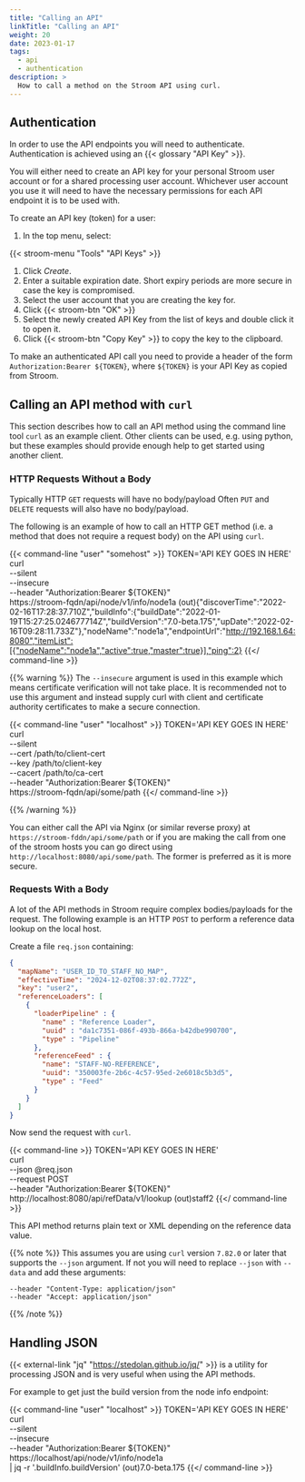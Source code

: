 ```yaml
---
title: "Calling an API"
linkTitle: "Calling an API"
weight: 20
date: 2023-01-17
tags:
  - api
  - authentication
description: >
  How to call a method on the Stroom API using curl.
---
```


## Authentication

In order to use the API endpoints you will need to authenticate.
Authentication is achieved using an {{< glossary "API Key" >}}.

You will either need to create an API key for your personal Stroom user account or for a shared processing user account.
Whichever user account you use it will need to have the necessary permissions for each API endpoint it is to be used with.


To create an API key (token) for a user:
1. In the top menu, select:

{{< stroom-menu "Tools" "API Keys" >}}</br>

1. Click _Create_.
1. Enter a suitable expiration date.
   Short expiry periods are more secure in case the key is compromised.
1. Select the user account that you are creating the key for.
1. Click {{< stroom-btn "OK" >}}
1. Select the newly created API Key from the list of keys and double click it to open it.
1. Click {{< stroom-btn "Copy Key" >}} to copy the key to the clipboard.

To make an authenticated API call you need to provide a header of the form `Authorization:Bearer ${TOKEN}`, where `${TOKEN}` is your API Key as copied from Stroom.


## Calling an API method with `curl`

This section describes how to call an API method using the command line tool `curl` as an example client.
Other clients can be used, e.g. using python, but these examples should provide enough help to get started using another client.


### HTTP Requests Without a Body

Typically HTTP `GET` requests will have no body/payload
Often `PUT` and `DELETE` requests will also have no body/payload.

The following is an example of how to call an HTTP GET method (i.e. a method that does not require a request body) on the API using `curl`.

{{< command-line "user" "somehost" >}}
TOKEN='API KEY GOES IN HERE' \
curl \
  --silent \
  --insecure \
  --header "Authorization:Bearer ${TOKEN}" \
  https://stroom-fqdn/api/node/v1/info/node1a
(out){"discoverTime":"2022-02-16T17:28:37.710Z","buildInfo":{"buildDate":"2022-01-19T15:27:25.024677714Z","buildVersion":"7.0-beta.175","upDate":"2022-02-16T09:28:11.733Z"},"nodeName":"node1a","endpointUrl":"http://192.168.1.64:8080","itemList":[{"nodeName":"node1a","active":true,"master":true}],"ping":2}
{{</ command-line >}}

{{% warning %}}
The `--insecure` argument is used in this example which means certificate verification will not take place.
It is recommended not to use this argument and instead supply curl with client and certificate authority certificates to make a secure connection.

{{< command-line "user" "localhost" >}}
TOKEN='API KEY GOES IN HERE' \
curl \
  --silent \
  --cert /path/to/client-cert \
  --key /path/to/client-key \
  --cacert /path/to/ca-cert \
  --header "Authorization:Bearer ${TOKEN}" \
  https://stroom-fqdn/api/some/path
{{</ command-line >}}

{{% /warning %}}

You can either call the API via Nginx (or similar reverse proxy) at `https://stroom-fddn/api/some/path` or if you are making the call from one of the stroom hosts you can go direct using `http://localhost:8080/api/some/path`. The former is preferred as it is more secure.


### Requests With a Body

A lot of the API methods in Stroom require complex bodies/payloads for the request.
The following example is an HTTP `POST` to perform a reference data lookup on the local host.

Create a file `req.json` containing:

```json
{
  "mapName": "USER_ID_TO_STAFF_NO_MAP",
  "effectiveTime": "2024-12-02T08:37:02.772Z",
  "key": "user2",
  "referenceLoaders": [
    {
      "loaderPipeline" : {
        "name" : "Reference Loader",
        "uuid" : "da1c7351-086f-493b-866a-b42dbe990700",
        "type" : "Pipeline"
      },
      "referenceFeed" : {
        "name": "STAFF-NO-REFERENCE",
        "uuid": "350003fe-2b6c-4c57-95ed-2e6018c5b3d5",
        "type" : "Feed"
      }
    }
  ]
}
```

Now send the request with `curl`.

{{< command-line >}}
TOKEN='API KEY GOES IN HERE' \
curl \
  --json @req.json \
  --request POST \
  --header "Authorization:Bearer ${TOKEN}" \
  http://localhost:8080/api/refData/v1/lookup
(out)staff2
{{</ command-line >}}

This API method returns plain text or XML depending on the reference data value.

{{% note %}}
This assumes you are using `curl` version `7.82.0` or later that supports the `--json` argument.
If not you will need to replace `--json` with `--data` and add these arguments:

```text
--header "Content-Type: application/json"
--header "Accept: application/json"
```
{{% /note %}}


## Handling JSON

{{< external-link "jq" "https://stedolan.github.io/jq/" >}} is a utility for processing JSON and is very useful when using the API methods.

For example to get just the build version from the node info endpoint:

{{< command-line "user" "localhost" >}}
TOKEN='API KEY GOES IN HERE' \
curl \
    --silent \
    --insecure \
    --header "Authorization:Bearer ${TOKEN}" \
    https://localhost/api/node/v1/info/node1a \
  | jq -r '.buildInfo.buildVersion'
(out)7.0-beta.175
{{</ command-line >}}
